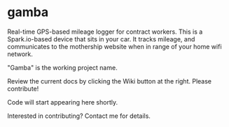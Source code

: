 gamba
=====

Real-time GPS-based mileage logger for contract workers. This is a Spark.io-based device that sits in your car. It tracks mileage, and communicates to the mothership website when in range of your home wifi network.

"Gamba" is the working project  name.

Review the current docs by clicking the Wiki button at the right. Please contribute!

Code will start appearing here shortly.

Interested in contributing? Contact me for details.
